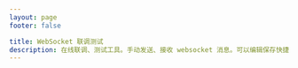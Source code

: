 ```yaml
---
layout: page
footer: false

title: WebSocket 联调测试
description: 在线联调、测试工具。手动发送、接收 websocket 消息。可以编辑保存快捷消息，方便相同消息多次发送。
---
```



<script setup>
import Index from './Index.vue'
</script>

<n-message-provider>
    <Index />
</n-message-provider>

